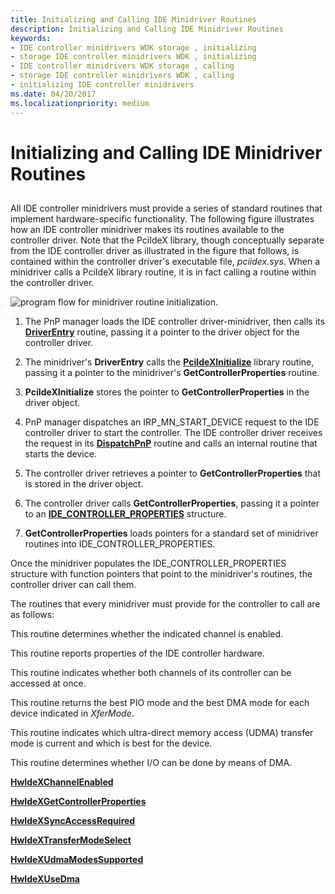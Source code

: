```yaml
---
title: Initializing and Calling IDE Minidriver Routines
description: Initializing and Calling IDE Minidriver Routines
keywords:
- IDE controller minidrivers WDK storage , initializing
- storage IDE controller minidrivers WDK , initializing
- IDE controller minidrivers WDK storage , calling
- storage IDE controller minidrivers WDK , calling
- initializing IDE controller minidrivers
ms.date: 04/20/2017
ms.localizationpriority: medium
---
```


# Initializing and Calling IDE Minidriver Routines


## <span id="ddk_initializing_and_calling_ide_minidriver_routines_kr"></span><span id="DDK_INITIALIZING_AND_CALLING_IDE_MINIDRIVER_ROUTINES_KR"></span>


All IDE controller minidrivers must provide a series of standard routines that implement hardware-specific functionality. The following figure illustrates how an IDE controller minidriver makes its routines available to the controller driver. Note that the PciIdeX library, though conceptually separate from the IDE controller driver as illustrated in the figure that follows, is contained within the controller driver's executable file, *pciidex.sys*. When a minidriver calls a PciIdeX library routine, it is in fact calling a routine within the controller driver.

![program flow for minidriver routine initialization.](images/idecallbacks.png)

1.  The PnP manager loads the IDE controller driver-minidriver, then calls its [**DriverEntry**](/windows-hardware/drivers/ddi/wdm/nc-wdm-driver_initialize) routine, passing it a pointer to the driver object for the controller driver.

2.  The minidriver's **DriverEntry** calls the [**PciIdeXInitialize**](/previous-versions/windows/hardware/drivers/ff563788(v=vs.85)) library routine, passing it a pointer to the minidriver's **GetControllerProperties** routine.

3.  **PciIdeXInitialize** stores the pointer to **GetControllerProperties** in the driver object.

4.  PnP manager dispatches an IRP\_MN\_START\_DEVICE request to the IDE controller driver to start the controller. The IDE controller driver receives the request in its [**DispatchPnP**](/windows-hardware/drivers/ddi/wdm/nc-wdm-driver_dispatch) routine and calls an internal routine that starts the device.

5.  The controller driver retrieves a pointer to **GetControllerProperties** that is stored in the driver object.

6.  The controller driver calls **GetControllerProperties**, passing it a pointer to an [**IDE\_CONTROLLER\_PROPERTIES**](/previous-versions/windows/hardware/drivers/ff559076(v=vs.85)) structure.

7.  **GetControllerProperties** loads pointers for a standard set of minidriver routines into IDE\_CONTROLLER\_PROPERTIES.

Once the minidriver populates the IDE\_CONTROLLER\_PROPERTIES structure with function pointers that point to the minidriver's routines, the controller driver can call them.

The routines that every minidriver must provide for the controller to call are as follows:

This routine determines whether the indicated channel is enabled.

This routine reports properties of the IDE controller hardware.

This routine indicates whether both channels of its controller can be accessed at once.

This routine returns the best PIO mode and the best DMA mode for each device indicated in *XferMode*.

This routine indicates which ultra-direct memory access (UDMA) transfer mode is current and which is best for the device.

This routine determines whether I/O can be done by means of DMA.

[**HwIdeXChannelEnabled**](/previous-versions/windows/hardware/drivers/ff557252(v=vs.85))

[**HwIdeXGetControllerProperties**](/previous-versions/windows/hardware/drivers/ff557254(v=vs.85))

[**HwIdeXSyncAccessRequired**](/previous-versions/windows/hardware/drivers/ff557256(v=vs.85))

[**HwIdeXTransferModeSelect**](/previous-versions/windows/hardware/drivers/ff557260(v=vs.85))

[**HwIdeXUdmaModesSupported**](/previous-versions/windows/hardware/drivers/ff557264(v=vs.85))

[**HwIdeXUseDma**](/previous-versions/windows/hardware/drivers/ff557266(v=vs.85))

 

